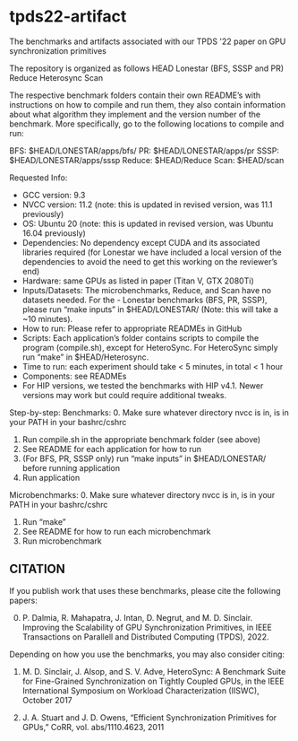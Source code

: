 # tpds22-artifact
The benchmarks and artifacts associated with our TPDS '22 paper on GPU synchronization primitives

The repository is organized as follows
HEAD
Lonestar (BFS, SSSP and PR)
Reduce
Heterosync
Scan

The respective benchmark folders contain their own README’s with instructions on how to compile and run them, they also contain information about what algorithm they implement and the version number of the benchmark. More specifically, go to the following locations to compile and run:

BFS: $HEAD/LONESTAR/apps/bfs/
PR: $HEAD/LONESTAR/apps/pr
SSSP: $HEAD/LONESTAR/apps/sssp
Reduce: $HEAD/Reduce
Scan: $HEAD/scan

Requested Info:
- GCC version: 9.3
- NVCC version: 11.2 (note: this is updated in revised version, was 11.1 previously)
- OS: Ubuntu 20 (note: this is updated in revised version, was Ubuntu 16.04 previously)
- Dependencies: No dependency except CUDA and its associated libraries required (for Lonestar we have included a local version of the dependencies to avoid the need to get this working on the reviewer’s end)
- Hardware: same GPUs as listed in paper (Titan V, GTX 2080Ti)
- Inputs/Datasets: The microbenchmarks, Reduce, and Scan have no datasets needed. For the - Lonestar benchmarks (BFS, PR, SSSP), please run “make inputs” in $HEAD/LONESTAR/ (Note: this will take a ~10 minutes).
- How to run: Please refer to appropriate READMEs in GitHub
- Scripts: Each application’s folder contains scripts to compile the program (compile.sh), except for HeteroSync. For HeteroSync simply run “make” in $HEAD/Heterosync.
- Time to run: each experiment should take < 5 minutes, in total < 1 hour
- Components: see READMEs
- For HIP versions, we tested the benchmarks with HIP v4.1.  Newer versions may work but could require additional tweaks.

Step-by-step:
Benchmarks:
0. Make sure whatever directory nvcc is in, is in your PATH in your bashrc/cshrc
1. Run compile.sh in the appropriate benchmark folder (see above)
2. See README for each application for how to run
3. (For BFS, PR, SSSP only) run “make inputs” in $HEAD/LONESTAR/ before running application
4. Run application

Microbenchmarks:
0. Make sure whatever directory nvcc is in, is in your PATH in your bashrc/cshrc
1. Run “make”
2. See README for how to run each microbenchmark
3. Run microbenchmark

CITATION
--------

If you publish work that uses these benchmarks, please cite the following papers:

0.  P. Dalmia, R. Mahapatra, J. Intan, D. Negrut, and M. D. Sinclair.  Improving the Scalability of GPU Synchronization Primitives, in IEEE Transactions on Parallell and Distributed Computing (TPDS), 2022.

Depending on how you use the benchmarks, you may also consider citing:

1.  M. D. Sinclair, J. Alsop, and S. V. Adve, HeteroSync: A Benchmark Suite for Fine-Grained Synchronization on Tightly Coupled GPUs, in the IEEE International Symposium on Workload Characterization (IISWC), October 2017

2.  J. A. Stuart and J. D. Owens, “Efficient Synchronization Primitives for GPUs,” CoRR, vol. abs/1110.4623, 2011
